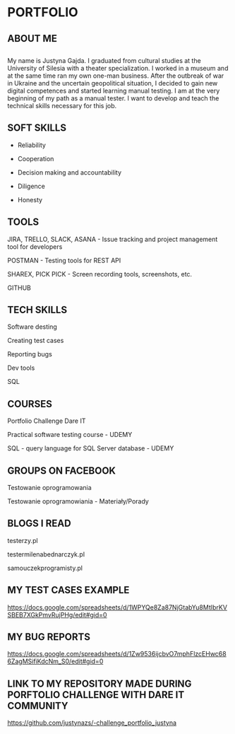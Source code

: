 # PORTFOLIO

## ABOUT ME

## 
My name is Justyna Gajda. I graduated from cultural studies at the University of Silesia with a theater specialization. I worked in a museum and at the same time ran my own one-man business. After the outbreak of war in Ukraine and the uncertain geopolitical situation, I decided to gain new digital competences and started learning manual testing. I am at the very beginning of my path as a manual tester. I want to develop and teach the technical skills necessary for this job.


## SOFT SKILLS
 
 * Reliability
 
 * Cooperation
 
 * Decision making and accountability
 
 * Diligence
 
 * Honesty


## TOOLS

JIRA, TRELLO, SLACK, ASANA - Issue tracking and project management tool for developers

POSTMAN - Testing tools for REST API

SHAREX, PICK PICK - Screen recording tools, screenshots, etc.

GITHUB


## TECH SKILLS

Software desting

Creating test cases

Reporting bugs

Dev tools

SQL


## COURSES

Portfolio Challenge Dare IT

Practical software testing course - UDEMY

SQL - query language for SQL Server database - UDEMY


## GROUPS ON FACEBOOK

Testowanie oprogramowania

Testowanie oprogramowiania - Materiały/Porady


## BLOGS I READ

testerzy.pl

testermilenabednarczyk.pl

samouczekprogramisty.pl


## MY TEST CASES EXAMPLE

https://docs.google.com/spreadsheets/d/1WPYQe8Za87NjGtabYu8MtIbrKVSBEB7XGkPmvRujPHg/edit#gid=0


## MY BUG REPORTS

https://docs.google.com/spreadsheets/d/1Zw9536ijcbvO7mphFlzcEHwc686ZagMSifiKdcNm_S0/edit#gid=0


## LINK TO MY REPOSITORY MADE DURING PORFTOLIO CHALLENGE WITH DARE IT COMMUNITY

https://github.com/justynazs/-challenge_portfolio_justyna


